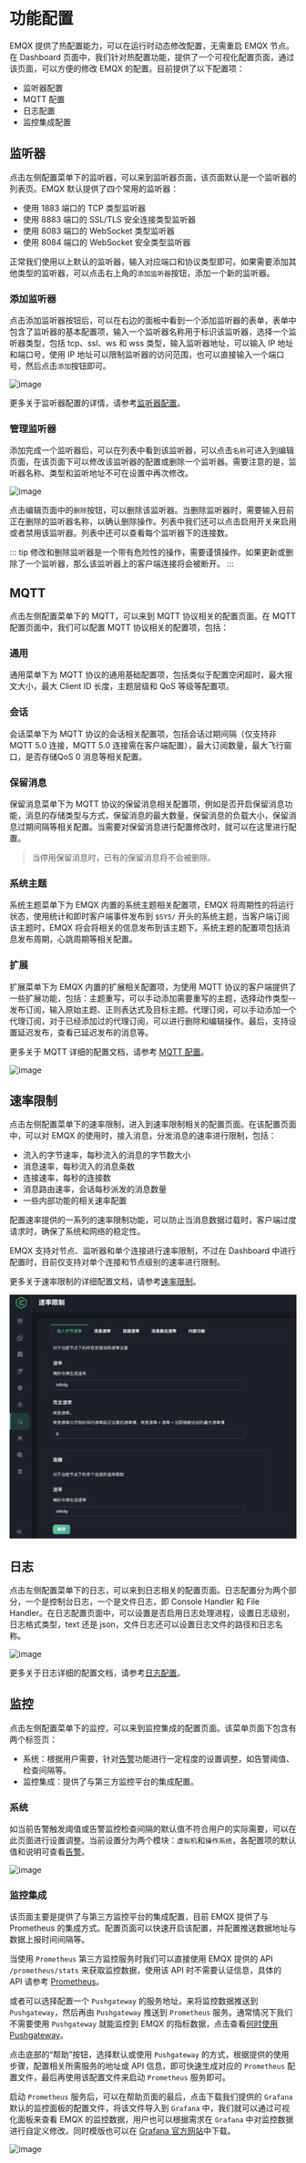 # 功能配置

EMQX 提供了热配置能力，可以在运行时动态修改配置，无需重启 EMQX 节点。在 Dashboard 页面中，我们针对热配置功能，提供了一个可视化配置页面，通过该页面，可以方便的修改 EMQX 的配置。目前提供了以下配置项：

- 监听器配置
- MQTT 配置
- 日志配置
- 监控集成配置

## 监听器

点击左侧配置菜单下的监听器，可以来到监听器页面，该页面默认是一个监听器的列表页。EMQX 默认提供了四个常用的监听器：

- 使用 1883 端口的 TCP 类型监听器
- 使用 8883 端口的 SSL/TLS 安全连接类型监听器
- 使用 8083 端口的 WebSocket 类型监听器
- 使用 8084 端口的 WebSocket 安全类型监听器

正常我们使用以上默认的监听器，输入对应端口和协议类型即可。如果需要添加其他类型的监听器，可以点击右上角的`添加监听器`按钮，添加一个新的监听器。

### 添加监听器

点击添加监听器按钮后，可以在右边的面板中看到一个添加监听器的表单，表单中包含了监听器的基本配置项，输入一个监听器名称用于标识该监听器，选择一个监听器类型，包括 tcp、ssl、ws 和 wss 类型，输入监听器地址，可以输入 IP 地址和端口号，使用 IP 地址可以限制监听器的访问范围，也可以直接输入一个端口号，然后点击`添加`按钮即可。

![image](./assets/config-listener-add.png)

更多关于监听器配置的详情，请参考[监听器配置](../configuration/configuration-manual.md#brokerlisteners)。

### 管理监听器

添加完成一个监听器后，可以在列表中看到该监听器，可以点击`名称`可进入到编辑页面，在该页面下可以修改该监听器的配置或删除一个监听器。需要注意的是，监听器名称、类型和监听地址不可在设置中再次修改。

![image](./assets/config-listener-list.png)

点击编辑页面中的`删除`按钮，可以删除该监听器。当删除监听器时，需要输入目前正在删除的监听器名称，以确认删除操作。列表中我们还可以点击启用开关来启用或者禁用该监听器。列表中还可以查看每个监听器下的连接数。

::: tip
修改和删除监听器是一个带有危险性的操作，需要谨慎操作。如果更新或删除了一个监听器，那么该监听器上的客户端连接将会被断开。
:::

## MQTT

点击左侧配置菜单下的 MQTT，可以来到 MQTT 协议相关的配置页面。在 MQTT 配置页面中，我们可以配置 MQTT 协议相关的配置项，包括：

### 通用

通用菜单下为 MQTT 协议的通用基础配置项，包括类似于配置空闲超时，最大报文大小，最大 Client ID 长度，主题层级和 QoS 等级等配置项。

### 会话

会话菜单下为 MQTT 协议的会话相关配置项，包括会话过期间隔（仅支持非 MQTT 5.0 连接，MQTT 5.0 连接需在客户端配置），最大订阅数量，最大飞行窗口，是否存储QoS 0 消息等相关配置。

### 保留消息

保留消息菜单下为 MQTT 协议的保留消息相关配置项，例如是否开启保留消息功能，消息的存储类型与方式，保留消息的最大数量，保留消息的负载大小，保留消息过期间隔等相关配置。当需要对保留消息进行配置修改时，就可以在这里进行配置。

> 当停用保留消息时，已有的保留消息将不会被删除。

### 系统主题

系统主题菜单下为 EMQX 内置的系统主题相关配置项，EMQX 将周期性的将运行状态，使用统计和即时客户端事件发布到 `$SYS/` 开头的系统主题，当客户端订阅该主题时，EMQX 将会将相关的信息发布到该主题下。系统主题的配置项包括消息发布周期，心跳周期等相关配置。

### 扩展

扩展菜单下为 EMQX 内置的扩展相关配置项，为使用 MQTT 协议的客户端提供了一些扩展功能，包括：主题重写，可以手动添加需要重写的主题，选择动作类型--发布订阅，输入原始主题、正则表达式及目标主题。代理订阅，可以手动添加一个代理订阅，对于已经添加过的代理订阅，可以进行删除和编辑操作。最后，支持设置延迟发布，查看已延迟发布的消息等。

更多关于 MQTT 详细的配置文档，请参考 [MQTT 配置](../configuration/configuration-manual.md#brokermqtt)。

![image](./assets/config-mqtt.png)

## 速率限制

点击左侧配置菜单下的速率限制，进入到速率限制相关的配置页面。在该配置页面中，可以对 EMQX 的使用时，接入消息，分发消息的速率进行限制，包括：

- 流入的字节速率，每秒流入的消息的字节数大小
- 消息速率，每秒流入的消息条数
- 连接速率，每秒的连接数
- 消息路由速率，会话每秒派发的消息数量
- 一些内部功能的相关速率配置

配置速率提供的一系列的速率限制功能，可以防止当消息数据过载时，客户端过度请求时，确保了系统和网络的稳定性。

EMQX 支持对节点、监听器和单个连接进行速率限制，不过在 Dashboard 中进行配置时，目前仅支持对单个连接和节点级别的速率进行限制。

更多关于速率限制的详细配置文档，请参考[速率限制](../rate-limit/rate-limit.md)。

![image](./assets/config-limiter.png)

## 日志

点击左侧配置菜单下的日志，可以来到日志相关的配置页面。日志配置分为两个部分，一个是控制台日志，一个是文件日志，即 Console Handler 和 File Handler。在日志配置页面中，可以设置是否启用日志处理进程，设置日志级别，日志格式类型，text 还是 json，文件日志还可以设置日志文件的路径和日志名称。

![image](./assets/config-log.png)

更多关于日志详细的配置文档，请参考[日志配置](../configuration/configuration-manual.md#log)。

## 监控

点击左侧配置菜单下的监控，可以来到监控集成的配置页面。该菜单页面下包含有两个标签页：

- 系统：根据用户需要，针对[告警](./diagnose.md#告警)功能进行一定程度的设置调整，如告警阈值、检查间隔等。
- 监控集成：提供了与第三方监控平台的集成配置。

### 系统

如当前告警触发阈值或告警监控检查间隔的默认值不符合用户的实际需要，可以在此页面进行设置调整。当前设置分为两个模块：`虚拟机`和`操作系统`，各配置项的默认值和说明可查看[告警](../observability/alarms.md)。

![image](./assets/monitoring-system.png)

### 监控集成

该页面主要是提供了与第三方监控平台的集成配置，目前 EMQX 提供了与 Prometheus 的集成方式。配置页面可以快速开启该配置，并配置推送数据地址与数据上报时间间隔等。

<!--add a screenshot later-->

当使用 `Prometheus` 第三方监控服务时我们可以直接使用 EMQX 提供的 API `/prometheus/stats` 来获取监控数据，使用该 API 时不需要认证信息，具体的 API 请参考 [Prometheus](../observability/prometheus.md)。

或者可以选择配置一个 `Pushgateway` 的服务地址，来将监控数据推送到 `Pushgateway`，然后再由 `Pushgateway` 推送到 `Prometheus` 服务。通常情况下我们不需要使用 `Pushgateway` 就能监控到 EMQX 的指标数据，点击查看[何时使用 Pushgateway](https://prometheus.io/docs/practices/pushing/)。

点击底部的“帮助”按钮，选择默认或使用 `Pushgateway` 的方式，根据提供的使用步骤，配置相关所需服务的地址或 API 信息，即可快速生成对应的 `Prometheus` 配置文件，最后再使用该配置文件来启动 `Prometheus` 服务即可。

<!--add a screenshot later-->

启动 `Prometheus` 服务后，可以在帮助页面的最后，点击下载我们提供的 `Grafana` 默认的监控面板的配置文件，将该文件导入到 `Grafana` 中，我们就可以通过可视化面板来查看 EMQX 的监控数据，用户也可以根据需求在 `Grafana` 中对监控数据进行自定义修改。同时模版也可以在 [Grafana 官方网站](https://grafana.com/grafana/dashboards/17446-emqx/)中下载。

![image](./assets/emqx-grafana.jpg)
